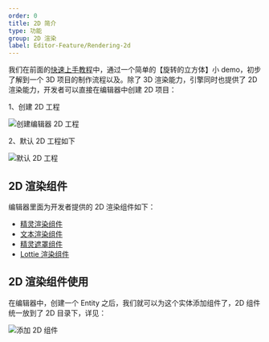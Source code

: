```yaml
---
order: 0
title: 2D 简介
type: 功能
group: 2D 渲染
label: Editor-Feature/Rendering-2d
---
```


我们在前面的[快速上手教程](${docs}editor-introduction-cn)中，通过一个简单的【旋转的立方体】小 demo，初步了解到一个 3D 项目的制作流程以及。除了 3D 渲染能力，引擎同时也提供了 2D 渲染能力，开发者可以直接在编辑器中创建 2D 项目：

1、创建 2D 工程

![创建编辑器 2D 工程](https://mdn.alipayobjects.com/huamei_w6ifet/afts/img/A*sliOQZjTFbkAAAAAAAAAAAAADjCHAQ/original)

2、默认 2D 工程如下

![默认 2D 工程](https://mdn.alipayobjects.com/huamei_w6ifet/afts/img/A*k-CkQauCXgIAAAAAAAAAAAAADjCHAQ/original)

## 2D 渲染组件

编辑器里面为开发者提供的 2D 渲染组件如下：

- [精灵渲染组件](${docs}editor-2d-sprite-renderer-cn)
- [文本渲染组件](${docs}editor-2d-text-cn)
- [精灵遮罩组件](${docs}editor-2d-sprite-mask-cn)
- [Lottie 渲染组件](${docs}editor-2d-lottie-cn)

## 2D 渲染组件使用

在编辑器中，创建一个 Entity 之后，我们就可以为这个实体添加组件了，2D 组件统一放到了 2D 目录下，详见：

![添加 2D 组件](https://mdn.alipayobjects.com/huamei_w6ifet/afts/img/A*82YhQabLsWQAAAAAAAAAAAAADjCHAQ/original)
